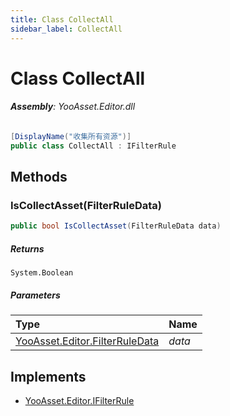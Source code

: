 ```yaml
---
title: Class CollectAll
sidebar_label: CollectAll
---
```

# Class CollectAll


###### **Assembly**: YooAsset.Editor.dll

```csharp title="Declaration"
[DisplayName("收集所有资源")]
public class CollectAll : IFilterRule
```
## Methods
### IsCollectAsset(FilterRuleData)


```csharp title="Declaration"
public bool IsCollectAsset(FilterRuleData data)
```

##### Returns

`System.Boolean`

##### Parameters

| Type | Name |
|:--- |:--- |
| [YooAsset.Editor.FilterRuleData](../YooAsset.Editor/FilterRuleData.md) | *data* |


## Implements

* [YooAsset.Editor.IFilterRule](../YooAsset.Editor/IFilterRule.md)
